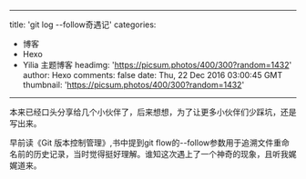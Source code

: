 
---
title: 'git log --follow奇遇记'
categories: 
 - 博客
 - Hexo
 - Yilia 主题博客
headimg: 'https://picsum.photos/400/300?random=1432'
author: Hexo
comments: false
date: Thu, 22 Dec 2016 03:00:45 GMT
thumbnail: 'https://picsum.photos/400/300?random=1432'
---

<div>   
本来已经口头分享给几个小伙伴了，后来想想，为了让更多小伙伴们少踩坑，还是写出来。

早前读《Git 版本控制管理》,书中提到git flow的--follow参数用于追溯文件重命名前的历史记录，当时觉得挺好理解。谁知这次遇上了一个神奇的现象，且听我娓娓道来。
      
      
</div>
            